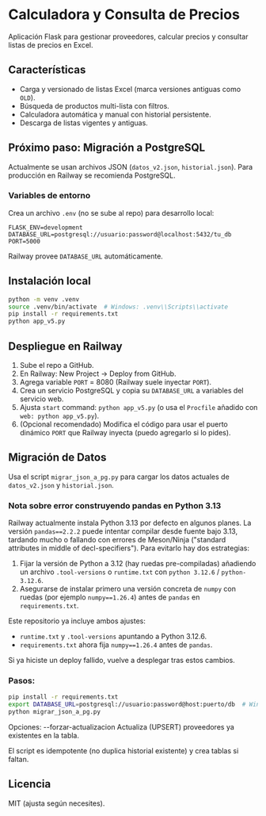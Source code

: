 # Calculadora y Consulta de Precios

Aplicación Flask para gestionar proveedores, calcular precios y consultar listas de precios en Excel.

## Características
- Carga y versionado de listas Excel (marca versiones antiguas como `OLD`).
- Búsqueda de productos multi-lista con filtros.
- Calculadora automática y manual con historial persistente.
- Descarga de listas vigentes y antiguas.

## Próximo paso: Migración a PostgreSQL
Actualmente se usan archivos JSON (`datos_v2.json`, `historial.json`). Para producción en Railway se recomienda PostgreSQL.

### Variables de entorno
Crea un archivo `.env` (no se sube al repo) para desarrollo local:
```
FLASK_ENV=development
DATABASE_URL=postgresql://usuario:password@localhost:5432/tu_db
PORT=5000
```
Railway provee `DATABASE_URL` automáticamente.

## Instalación local
```bash
python -m venv .venv
source .venv/bin/activate  # Windows: .venv\\Scripts\\activate
pip install -r requirements.txt
python app_v5.py
```

## Despliegue en Railway
1. Sube el repo a GitHub.
2. En Railway: New Project -> Deploy from GitHub.
3. Agrega variable `PORT` = 8080 (Railway suele inyectar `PORT`).
4. Crea un servicio PostgreSQL y copia su `DATABASE_URL` a variables del servicio web.
5. Ajusta `start` command: `python app_v5.py` (o usa el `Procfile` añadido con `web: python app_v5.py`).
6. (Opcional recomendado) Modifica el código para usar el puerto dinámico `PORT` que Railway inyecta (puedo agregarlo si lo pides).

## Migración de Datos
Usa el script `migrar_json_a_pg.py` para cargar los datos actuales de `datos_v2.json` y `historial.json`.

### Nota sobre error construyendo pandas en Python 3.13
Railway actualmente instala Python 3.13 por defecto en algunos planes. La versión `pandas==2.2.2` puede intentar compilar desde fuente bajo 3.13, tardando mucho o fallando con errores de Meson/Ninja ("standard attributes in middle of decl-specifiers"). Para evitarlo hay dos estrategias:

1. Fijar la versión de Python a 3.12 (hay ruedas pre-compiladas) añadiendo un archivo `.tool-versions` o `runtime.txt` con `python 3.12.6` / `python-3.12.6`.
2. Asegurarse de instalar primero una versión concreta de `numpy` con ruedas (por ejemplo `numpy==1.26.4`) antes de `pandas` en `requirements.txt`.

Este repositorio ya incluye ambos ajustes:
* `runtime.txt` y `.tool-versions` apuntando a Python 3.12.6.
* `requirements.txt` ahora fija `numpy==1.26.4` antes de `pandas`.

Si ya hiciste un deploy fallido, vuelve a desplegar tras estos cambios.
### Pasos:
```bash
pip install -r requirements.txt
export DATABASE_URL=postgresql://usuario:password@host:puerto/db  # Windows PowerShell: $Env:DATABASE_URL="..."
python migrar_json_a_pg.py
```

Opciones:
--forzar-actualizacion  Actualiza (UPSERT) proveedores ya existentes en la tabla.

El script es idempotente (no duplica historial existente) y crea tablas si faltan.

## Licencia
MIT (ajusta según necesites).
